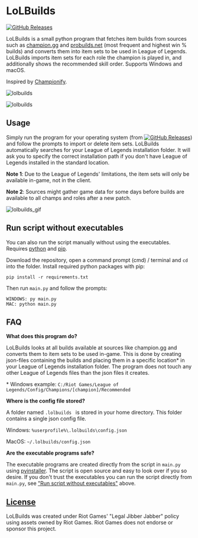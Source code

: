 # LoLBuilds
[![GitHub Releases](https://img.shields.io/github/downloads/mathiaswold/lolbuilds/latest/total)](https://github.com/MathiasWold/lolbuilds/releases/latest)

LoLBuilds is a small python program that fetches item builds from sources such as [champion.gg](https://champion.gg/) and [probuilds.net](https://probuilds.net/) (most frequent and highest win % builds) and converts them into item sets to be used in League of Legends. LoLBuilds imports item sets for each role the champion is played in, and additionally shows the recommended skill order. Supports Windows and macOS.

Inspired by [Championify](https://github.com/dustinblackman/Championify).

![lolbuilds](https://i.imgur.com/n7MvgLr.png)

![lolbuilds](https://i.imgur.com/ndaVYOk.png?1)

## Usage

Simply run the program for your operating system (from [![GitHub Releases](https://img.shields.io/github/downloads/mathiaswold/lolbuilds/latest/total)](https://github.com/MathiasWold/lolbuilds/releases/latest)) and follow the prompts to import or delete item sets. LoLBuilds automatically searches for your League of Legends installation folder. It will ask you to specify the correct installation path if you don't have League of Legends installed in the standard location.



**Note 1**: Due to the League of Legends' limitations, the item sets will only be available in-game, not in the client.

**Note 2**: Sources might gather game data for some days before builds are available to all champs and roles after a new patch.

![lolbuilds_gif](https://i.imgur.com/twFGfiI.gif)

## Run script without executables

You can also run the script manually without using the executables.
Requires [python](https://www.python.org/downloads/) and [pip](https://pip.pypa.io/en/stable/installing/).


Download the repository, open a command prompt (cmd) / terminal and `cd` into the folder. Install required python packages with pip:

```
pip install -r requirements.txt
```

Then run `main.py` and follow the prompts:

```
WINDOWS: py main.py
MAC: python main.py
```

## FAQ

**What does this program do?**

LoLBuilds looks at all builds available at sources like champion.gg and converts them to item sets to be used in-game. This is done by creating json-files containing the builds and placing them in a specific location* in your League of Legends installation folder. The program does not touch any other League of Legends files than the json files it creates.

\* Windows example: `C:/Riot Games/League of Legends/Config/Champions/[champion]/Recommended`

**Where is the config file stored?**

A folder named `.lolbuilds ` is stored in your home directory. This folder contains a single json config file.

Windows: `%userprofile%\.lolbuilds\config.json`

MacOS: `~/.lolbuilds/config.json` 

**Are the executable programs safe?**

The executable programs are created directly from the script in `main.py` using [pyinstaller](https://www.pyinstaller.org/). The script is open source and easy to look over if you so desire. If you don't trust the executables you can run the script directly from `main.py`, see ["Run script without executables"](#run-script-without-executables) above.

## [License](https://github.com/MathiasWold/lolbuilds/blob/master/LICENSE)

LoLBuilds was created under Riot Games' "Legal Jibber Jabber" policy using assets owned by Riot Games. Riot Games does not endorse or sponsor this project.
